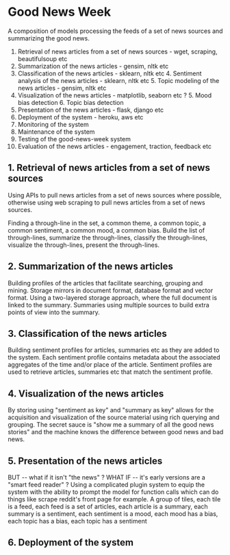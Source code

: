 # Good News Week
A composition of models processing the feeds of a set of news sources and summarizing the good news.

1. Retrieval of news articles from a set of news sources - wget, scraping, beautifulsoup etc
2. Summarization of the news articles - gensim, nltk etc
3. Classification of the news articles - sklearn, nltk etc
   4. Sentiment analysis of the news articles - sklearn, nltk etc
   5. Topic modeling of the news articles - gensim, nltk etc
4. Visualization of the news articles - matplotlib, seaborn etc ?
   5. Mood bias detection
   6. Topic bias detection
5. Presentation of the news articles - flask, django etc
6. Deployment of the system - heroku, aws etc
7. Monitoring of the system
8. Maintenance of the system
9. Testing of the good-news-week system
10. Evaluation of the news articles - engagement, traction, feedback etc

## 1. Retrieval of news articles from a set of news sources
Using APIs to pull news articles from a set of news sources where possible, otherwise using web scraping to pull
news articles from a set of news sources.

Finding a through-line in the set, a common theme, a common topic, a common sentiment, a common mood, a common bias.
Build the list of through-lines, summarize the through-lines, classify the through-lines, visualize the through-lines,
present the through-lines.

## 2. Summarization of the news articles
Building profiles of the articles that facilitate searching, grouping and mining. Storage mirrors in document
format, database format and vector format.
Using a two-layered storage approach, where the full document is linked to the summary.
Summaries using multiple sources to build extra points of view into the summary.

## 3. Classification of the news articles
Building sentiment profiles for articles, summaries etc as they are added to the system.
Each sentiment profile contains metadata about the associated aggregates of the time and/or place of the article.
Sentiment profiles are used to retrieve articles, summaries etc that match the sentiment profile.

## 4. Visualization of the news articles
By storing using "sentiment as key" and "summary as key" allows for the acquisition and visualization of the source
material using rich querying and grouping. The secret sauce is "show me a summary of all the good news stories"
and the machine knows the difference between good news and bad news.

## 5. Presentation of the news articles
BUT -- what if it isn't "the news" ?
WHAT IF -- it's early versions are a "smart feed reader" ?
Using a complicated plugin system to equip the system with the ability to prompt the model for function calls
which can do things like scrape reddit's front page for example.
A group of tiles, each tile is a feed, each feed is a set of articles, each article is a summary, each summary is
a sentiment, each sentiment is a mood, each mood has a bias, each topic has a bias, each topic has a sentiment

## 6. Deployment of the system

